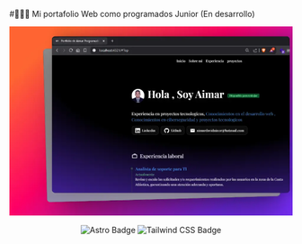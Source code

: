 #👨🏻‍💻 Mi portafolio Web como programados Junior (En desarrollo)

<div align="center">
<a href="https://porfolio-aimar.netlify.app/"
target="_blank"
rel="noopener">
<img src="./public/Aimar.dev.webp">
</a>
<p></p>
</div>

<div align="center">

![Astro Badge](https://img.shields.io/badge/Astro-FF3E00?logo=astro&logoColor=fff&style=flat)
![Tailwind CSS Badge](https://img.shields.io/badge/Tailwind%20CSS-06B6D4?logo=tailwindcss&logoColor=fff&style=flat)

</div>

